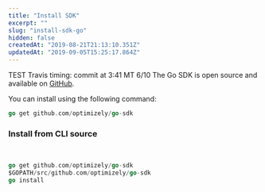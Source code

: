```yaml
---
title: "Install SDK"
excerpt: ""
slug: "install-sdk-go"
hidden: false
createdAt: "2019-08-21T21:13:10.351Z"
updatedAt: "2019-09-05T15:25:17.864Z"
---
```

TEST Travis timing: commit at 3:41 MT 6/10
The Go SDK is open source and available on [GitHub](https://github.com/optimizely/go-sdk).

You can install using the following command:

```go
go get github.com/optimizely/go-sdk
```

### Install from CLI source
​
```go
go get github.com/optimizely/go-sdk
$GOPATH/src/github.com/optimizely/go-sdk
go install
```
